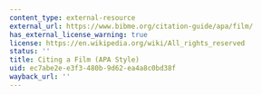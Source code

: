 ```yaml
---
content_type: external-resource
external_url: https://www.bibme.org/citation-guide/apa/film/
has_external_license_warning: true
license: https://en.wikipedia.org/wiki/All_rights_reserved
status: ''
title: Citing a Film (APA Style)
uid: ec7abe2e-e3f3-480b-9d62-ea4a8c0bd38f
wayback_url: ''
---
```

